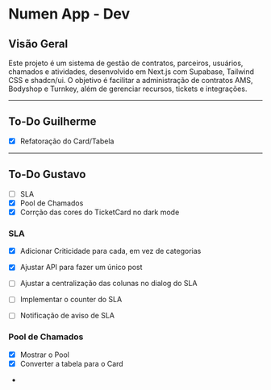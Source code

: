 # Numen App - Dev

## Visão Geral

Este projeto é um sistema de gestão de contratos, parceiros, usuários, chamados e atividades, desenvolvido em Next.js com Supabase, Tailwind CSS e shadcn/ui. O objetivo é facilitar a administração de contratos AMS, Bodyshop e Turnkey, além de gerenciar recursos, tickets e integrações.

---
## To-Do Guilherme
- [X] Refatoração do Card/Tabela

---

## To-Do Gustavo
- [ ] SLA
- [X] Pool de Chamados
- [X] Corrção das cores do TicketCard no dark mode
  
### SLA
- [X] Adicionar Criticidade para cada, em vez de categorias
- [X] Ajustar API para fazer um único post
- [ ] Ajustar a centralização das colunas no dialog do SLA
- [ ] Implementar o counter do SLA
- [ ] Notificação de aviso de SLA

  
### Pool de Chamados
- [X] Mostrar o Pool
- [X] Converter a tabela para o Card
- 